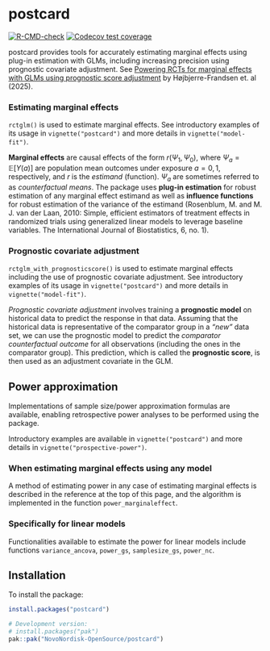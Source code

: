 
<!-- README.md is generated from README.Rmd. Please edit that file -->

# postcard

<!-- badges: start -->

[![R-CMD-check](https://github.com/NovoNordisk-OpenSource/postcard/actions/workflows/R-CMD-check.yaml/badge.svg)](https://github.com/NovoNordisk-OpenSource/postcard/actions/workflows/R-CMD-check.yaml)
[![Codecov test
coverage](https://codecov.io/gh/NovoNordisk-OpenSource/postcard/graph/badge.svg)](https://app.codecov.io/gh/NovoNordisk-OpenSource/postcard)
<!-- badges: end -->

postcard provides tools for accurately estimating marginal effects using
plug-in estimation with GLMs, including increasing precision using
prognostic covariate adjustment. See [Powering RCTs for marginal effects
with GLMs using prognostic score
adjustment](https://arxiv.org/abs/2503.22284) by Højbjerre-Frandsen et.
al (2025).

### Estimating marginal effects

`rctglm()` is used to estimate marginal effects. See introductory
examples of its usage in `vignette("postcard")` and more details in
`vignette("model-fit")`.

**Marginal effects** are causal effects of the form $r(\Psi_1, \Psi_0)$,
where $\Psi_a=\mathbb{E}[Y(a)]$ are population mean outcomes under
exposure $a=0, 1$, respectively, and $r$ is the *estimand* (function).
$\Psi_a$ are sometimes referred to as *counterfactual means*. The
package uses **plug-in estimation** for robust estimation of any
marginal effect estimand as well as **influence functions** for robust
estimation of the variance of the estimand (Rosenblum, M. and M. J. van
der Laan, 2010: Simple, efficient estimators of treatment effects in
randomized trials using generalized linear models to leverage baseline
variables. The International Journal of Biostatistics, 6, no. 1).

### Prognostic covariate adjustment

`rctglm_with_prognosticscore()` is used to estimate marginal effects
including the use of prognostic covariate adjustment. See introductory
examples of its usage in `vignette("postcard")` and more details in
`vignette("model-fit")`.

*Prognostic covariate adjustment* involves training a **prognostic
model** on historical data to predict the response in that data.
Assuming that the historical data is representative of the comparator
group in a *“new”* data set, we can use the prognostic model to predict
the *comparator counterfactual outcome* for all observations (including
the ones in the comparator group). This prediction, which is called the
**prognostic score**, is then used as an adjustment covariate in the
GLM.

## Power approximation

Implementations of sample size/power approximation formulas are
available, enabling retrospective power analyses to be performed using
the package.

Introductory examples are available in `vignette("postcard")` and more
details in `vignette("prospective-power")`.

### When estimating marginal effects using any model

A method of estimating power in any case of estimating marginal effects
is described in the reference at the top of this page, and the algorithm
is implemented in the function `power_marginaleffect`.

### Specifically for linear models

Functionalities available to estimate the power for linear models
include functions `variance_ancova`, `power_gs`, `samplesize_gs`,
`power_nc`.

## Installation

To install the package:

``` r
install.packages("postcard")

# Development version:
# install.packages("pak")
pak::pak("NovoNordisk-OpenSource/postcard")
```
